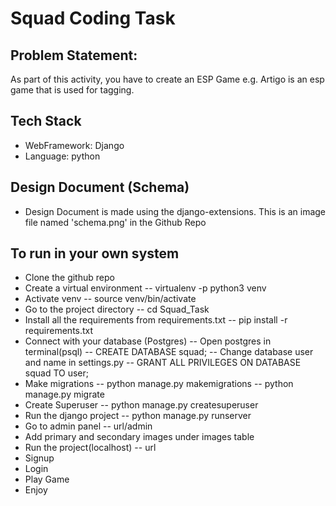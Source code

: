 # Squad Coding Task



## Problem Statement: 
As part of this activity, you have to create an ESP Game e.g. Artigo is an esp game that is used for tagging.

## Tech Stack

- WebFramework: Django
- Language: python

## Design Document (Schema)
- Design Document is made using the django-extensions. This is an image file named 'schema.png' in the Github Repo


## To run in your own system
- Clone the github repo
- Create a virtual environment
    -- virtualenv -p python3 venv
- Activate venv
    -- source venv/bin/activate
- Go to the project directory
    -- cd Squad_Task
- Install all the requirements from requirements.txt
    -- pip install -r requirements.txt
- Connect with your database (Postgres)
    -- Open postgres in terminal(psql)
    -- CREATE DATABASE squad;
    -- Change database user and name in settings.py
    -- GRANT ALL PRIVILEGES ON DATABASE squad TO user;
- Make migrations
    -- python manage.py makemigrations
    -- python manage.py migrate
- Create Superuser
    -- python manage.py createsuperuser
- Run the django project
    -- python manage.py runserver
- Go to admin panel
    -- url/admin
- Add primary and secondary images under images table
- Run the project(localhost)
    -- url
- Signup
- Login
- Play Game
- Enjoy